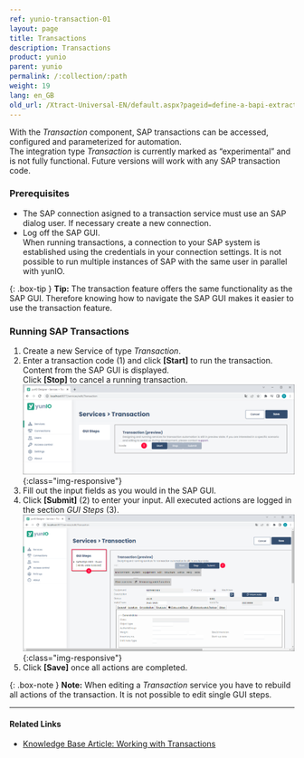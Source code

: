 ```yaml
---
ref: yunio-transaction-01
layout: page
title: Transactions
description: Transactions
product: yunio
parent: yunio
permalink: /:collection/:path
weight: 19
lang: en_GB
old_url: /Xtract-Universal-EN/default.aspx?pageid=define-a-bapi-extraction
---
```


With the *Transaction* component, SAP transactions can be accessed, configured and parameterized for automation.<br>
The integration type *Transaction* is currently marked as “experimental” and is not fully functional. Future versions will work with any SAP transaction code.

### Prerequisites

- The SAP connection asigned to a transaction service must use an SAP dialog user. 
If necessary create a new connection.
- Log off the SAP GUI.<br>
When running transactions, a connection to your SAP system is established using the credentials in your connection settings. 
It is not possible to run multiple instances of SAP with the same user in parallel with yunIO.

{: .box-tip }
**Tip:** The transaction feature offers the same functionality as the SAP GUI. 
Therefore knowing how to navigate the SAP GUI makes it easier to use the transaction feature.

### Running SAP Transactions

1. Create a new Service of type *Transaction*.  
2. Enter a transaction code (1) and click **[Start]** to run the transaction. Content from the SAP GUI is displayed. <br>
Click **[Stop]** to cancel a running transaction.<br>
![transaction](/img/content/yunio/transaction.png){:class="img-responsive"}
3. Fill out the input fields as you would in the SAP GUI.
4. Click **[Submit]** (2) to enter your input.
All executed actions are logged in the section *GUI Steps* (3). <br>
![transaction-ie01](/img/content/yunio/transaction-ie01.png){:class="img-responsive"}
5. Click **[Save]** once all actions are completed.

{: .box-note }
**Note:** When editing a *Transaction* service you have to rebuild all actions of the transaction. It is not possible to edit single GUI steps.


****
#### Related Links
- [Knowledge Base Article: Working with Transactions](https://kb.theobald-software.com/yunio/working-with-transactions)